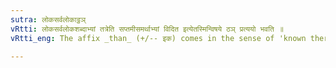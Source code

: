 ```yaml
---
sutra: लोकसर्वलोकाट्ठञ्
vRtti: लोकसर्वलोकशब्दाभ्यां तत्रेति सप्तमीसमर्थाभ्यां विदित इत्येतस्मिन्विषये ठञ् प्रत्ययो भवति ॥
vRtti_eng: The affix _than_ (+/-- इक) comes in the sense of 'known therein', after the words _loka_ and _sarvaloka_, in the 7th case in construction.

---
```

